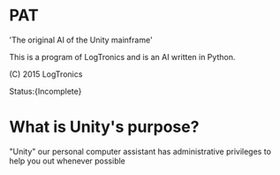 # PAT
'The original AI of the Unity mainframe'

This is a program of LogTronics and is an AI written in Python.

(C) 2015 LogTronics

Status:{Incomplete}

# What is Unity's purpose?
"Unity" our personal computer assistant has administrative privileges to help you out whenever possible
